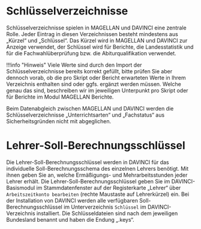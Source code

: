 # Schlüsselverzeichnisse

Schlüsselverzeichnisse spielen in MAGELLAN und DAVINCI eine zentrale Rolle. 
Jeder Eintrag in diesen Verzeichnissen besteht mindestens aus „Kürzel“ und „Schlüssel“. 
Das Kürzel wird in MAGELLAN und DAVINCI zur Anzeige verwendet, der Schlüssel wird für Berichte, die Landesstatistik und für die Fachwahlüberprüfung bzw. die Abiturqualifikation verwendet.

!!!info "Hinweis"
    Viele Werte sind durch den Import der Schlüsselverzeichnisse bereits korrekt gefüllt, bitte prüfen Sie aber dennoch vorab, ob die pro Skript oder Bericht erwarteten Werte in Ihrem Verzeichnis enthalten sind oder ggfs. ergänzt werden müssen. Welche genau das sind, beschreiben wir im jeweiligen Unterpunkt pro Skript oder für Berichte im Modul MAGELLAN Berichte.

Beim Datenabgleich zwischen MAGELLAN und DAVINCI werden die Schlüsselverzeichnisse „Unterrichtsarten“ und „Fachstatus“ aus Sicherheitsgründen nicht mit abgeglichen.

# Lehrer-Soll-Berechnungsschlüssel

Die Lehrer-Soll-Berechnungsschlüssel werden in DAVINCI für das individuelle Soll-Berechnungsschema des einzelnen Lehrers benötigt. Mit ihnen geben Sie an, welche Ermäßigungs- und Mehrarbeitsstunden jeder Lehrer erhält. Die Lehrer-Soll-Berechnungsschlüssel geben Sie im DAVINCI-Basismodul im Stammdatenfenster auf der Registerkarte „Lehrer“  über `Arbeitszeitkonto bearbeiten` (rechte Maustaste auf Lehrerkürzel) ein.
Bei der Installation von DAVINCI werden alle verfügbaren Soll-Berechnungsschlüssel im Unterverzeichnis `Schlüssel` im DAVINCI-Verzeichnis installiert. Die Schlüsseldateien sind nach dem jeweiligen Bundesland benannt und haben die Endung „.keys“.

